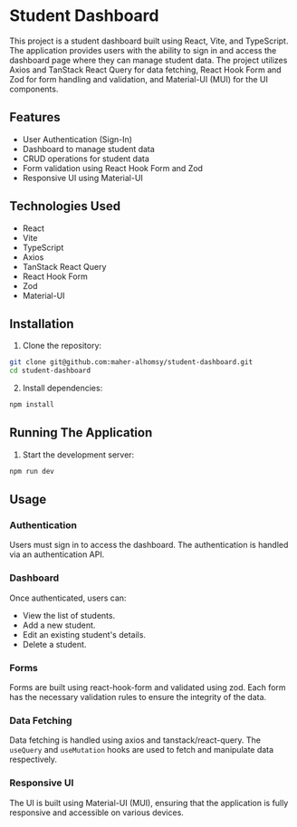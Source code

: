 # Student Dashboard

This project is a student dashboard built using React, Vite, and TypeScript. The application provides users with the ability to sign in and access the dashboard page where they can manage student data. The project utilizes Axios and TanStack React Query for data fetching, React Hook Form and Zod for form handling and validation, and Material-UI (MUI) for the UI components.

## Features

- User Authentication (Sign-In)
- Dashboard to manage student data
- CRUD operations for student data
- Form validation using React Hook Form and Zod
- Responsive UI using Material-UI

## Technologies Used

- React
- Vite
- TypeScript
- Axios
- TanStack React Query
- React Hook Form
- Zod
- Material-UI

## Installation

1. Clone the repository:

```sh
git clone git@github.com:maher-alhomsy/student-dashboard.git
cd student-dashboard
```

2. Install dependencies:

```sh
npm install
```

## Running The Application

1. Start the development server:

```sh
npm run dev
```

## Usage

### Authentication

Users must sign in to access the dashboard. The authentication is handled via an authentication API.

### Dashboard

Once authenticated, users can:

- View the list of students.
- Add a new student.
- Edit an existing student's details.
- Delete a student.

### Forms

Forms are built using react-hook-form and validated using zod. Each form has the necessary validation rules to ensure the integrity of the data.

### Data Fetching

Data fetching is handled using axios and tanstack/react-query. The `useQuery` and `useMutation` hooks are used to fetch and manipulate data respectively.

### Responsive UI

The UI is built using Material-UI (MUI), ensuring that the application is fully responsive and accessible on various devices.
